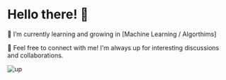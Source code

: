 # Hello there! 👋

🌱 I’m currently learning and growing in [Machine Learning / Algorthims]

🚀 Feel free to connect with me! I'm always up for interesting discussions and collaborations.

![up](https://github.com/kiritoInd/kiritoInd/assets/96108214/79b131f5-941d-4257-9f73-00c563fd9a52)

